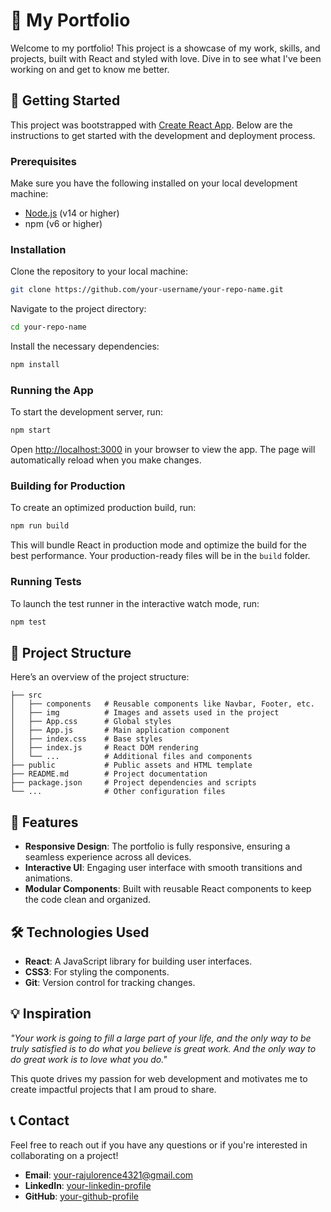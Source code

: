 # 🌟 My Portfolio

Welcome to my portfolio! This project is a showcase of my work, skills, and projects, built with React and styled with love. Dive in to see what I've been working on and get to know me better.

## 🚀 Getting Started

This project was bootstrapped with [Create React App](https://github.com/facebook/create-react-app). Below are the instructions to get started with the development and deployment process.

### Prerequisites

Make sure you have the following installed on your local development machine:

- [Node.js](https://nodejs.org/) (v14 or higher)
- npm (v6 or higher)

### Installation

Clone the repository to your local machine:

```bash
git clone https://github.com/your-username/your-repo-name.git
```

Navigate to the project directory:

```bash
cd your-repo-name
```

Install the necessary dependencies:

```bash
npm install
```

### Running the App

To start the development server, run:

```bash
npm start
```

Open [http://localhost:3000](http://localhost:3000) in your browser to view the app. The page will automatically reload when you make changes.

### Building for Production

To create an optimized production build, run:

```bash
npm run build
```

This will bundle React in production mode and optimize the build for the best performance. Your production-ready files will be in the `build` folder.

### Running Tests

To launch the test runner in the interactive watch mode, run:

```bash
npm test
```

## 📁 Project Structure

Here’s an overview of the project structure:

```
├── src
│   ├── components   # Reusable components like Navbar, Footer, etc.
│   ├── img          # Images and assets used in the project
│   ├── App.css      # Global styles
│   ├── App.js       # Main application component
│   ├── index.css    # Base styles
│   ├── index.js     # React DOM rendering
│   └── ...          # Additional files and components
├── public           # Public assets and HTML template
├── README.md        # Project documentation
├── package.json     # Project dependencies and scripts
└── ...              # Other configuration files
```

## 🌈 Features

- **Responsive Design**: The portfolio is fully responsive, ensuring a seamless experience across all devices.
- **Interactive UI**: Engaging user interface with smooth transitions and animations.
- **Modular Components**: Built with reusable React components to keep the code clean and organized.

## 🛠️ Technologies Used

- **React**: A JavaScript library for building user interfaces.
- **CSS3**: For styling the components.
- **Git**: Version control for tracking changes.

## 💡 Inspiration

_"Your work is going to fill a large part of your life, and the only way to be truly satisfied is to do what you believe is great work. And the only way to do great work is to love what you do."_

This quote drives my passion for web development and motivates me to create impactful projects that I am proud to share.

## 📞 Contact

Feel free to reach out if you have any questions or if you're interested in collaborating on a project!

- **Email**: your-rajulorence4321@gmail.com
- **LinkedIn**: [your-linkedin-profile]([https://linkedin.com/in/raju-lorence-murmu-875628223/])
- **GitHub**: [your-github-profile](https://github.com/Rajulorencemurmu)

